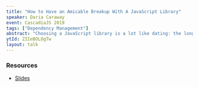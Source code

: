 ```yaml
---
title: "How to Have an Amicable Breakup With A JavaScript Library"
speaker: Daria Caraway
event: CascadiaJS 2019
tags: ["Dependency Management"]
abstract: "Choosing a JavaScript library is a lot like dating: the longer you commit yourself, the messier it is when you decide to break up.  Whether something better comes along, or the library is deprecated, changing a dependency often requires a lot of time or leaves the code in a less attractive state. In this talk you will learn some techniques that will help ease the pain of this situation."
ytId: ZIIeBOLOgTw
layout: talk
---
```

### Resources

- [Slides](https://github.com/darcar31/slides/tree/master/2019/cascadiaJS)

